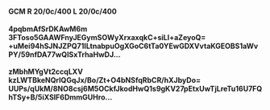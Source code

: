 #### GCM R 20/0c/400 L 20/0c/400
**4pqbmAfSrDKAwM6m**<br/>**3FToso5GAAWFnyJEGymSOWyXrxaxqkC+siLI+aZeyoQ=**<br/>**+uMei94hSJNJZPQ71ILtnabpuOgXGoC6tTa0YEwGDXVvtaKGEOBS1aWvPY/59nfDA77wQISxTrhaHwDJ...**<br/><br/>
**zMbhMYgVt2ccqLXV**<br/>**kzLWTBkeNQrlQGqJx/Bo/Zt+O4bNSfqRbCR/hXJbyDo=**<br/>**UUPs/qUkM/8NO8csj6M5OCkfJkodHwQ1s9gKV27pEtxUwTjLreTu16U7FQhTSy+B/5iXSlF6DmmGUHro...**